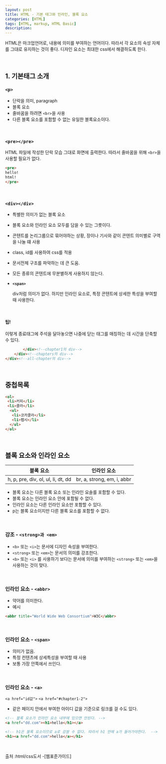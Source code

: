 ```yaml
---
layout: post
title: HTML - 기본 태그와 인라인, 블록 요소
categories: [HTML]
tags: [HTML, markup, HTML Basic]
description:
---
```


HTML은 마크업언어로, 내용에 의미를 부여하는 언어이다. 따라서 각 요소의 속성 자체를 그대로 유지하는 것이 좋다. 디자인 요소는 최대한 css에서 해결하도록 한다.

<br>

## 1. 기본태그 소개

### `<p>`

- 단락을 의미, paragraph
- 블록 요소
- 줄바꿈을 하려면 `<br>`을 사용
- 다른 블록 요소를 포함할 수 없는 유일한 블록요소이다.

<br>

### `<pre></pre>`

HTML 파일에 작성한 단락 모습 그대로 화면에 출력한다. 따라서 줄바꿈을 위해 `<br>`을 사용할 필요가 없다.

```html
<pre>
hello!
html!
</pre>
```

<br>

### `<div></div>`

- 특별한 의미가 없는 블록 요소
- 블록 요소와 인라인 요소 모두를 담을 수 있는 그릇이다.
- 콘텐트를 논리그룹으로 묶어야하는 상황, 장이나 기사와 같이 콘텐트 의미별로 구역을 나눌 떄 사용
- class, id를 사용하여 css를 적용
- 문서전체 구조를 파악하는 데 큰 도움.
- 모든 종류의 콘텐트에 무분별하게 사용하지 않는다.

- **`<span>`** <br>

  div처럼 의미가 없다. 하지만 인라인 요소로, 특정 콘텐트에 상세한 특성을 부여할 때 사용한다.

<br>

#### 팁!

  이렇게 종료태그에 주석을 달아놓으면 나중에 닫는 태그를 매칭하는 데 시간을 단축할 수 있다.

```html
		</div><!--chapter1의 div-->
	</div><!--chapters의 div-->
</div><!--all-chapter의 div-->
```

<br>

## 중첩목록

```html
<ol>
 <li>커피</li>
 <li>콜라</li>
  <ul>
   <li>코카콜라</li>
   <li>펩시</li>
  </ul>
</ol>
```

<br>

## 블록 요소와 인라인 요소

|블록 요소|인라인 요소|
|:-----:|:-------:|
|h, p, pre, div, ol, ul, li, dt, dd|br, a, strong, em, i, abbr|

- 블록 요소는 다른 블록 요소 또는 인라인 요솔를 포함할 수 있다.
- 블록 요소는 인라인 요소 안에 포함될 수 없다.
- 인라인 요소는 다른 인라인 요소만 포함할 수 있다.
- p는 블록 요소이지만 다른 블록 요소를 포함할 수 없다.

<br>

### 강조 - `<strong>과 <em>`

- `<b>` 또는 `<i>`는 문서에 디자인 속성을 부여한다.
- `<strong>` 또는 `<em>`는 문서의 의미를 강조한다.
- `<b>` 또는 `<i>` 를 사용하기 보다는 문서에 의미를 부여하는 `<strong>` 또는 `<em>`을 사용하는 것이 맞다.

<br>

### 인라인 요소 - `<abbr>`

- 약어를 의미한다.
- 예시

```html
<abbr title="World Wide Web Consortium">W3C</abbr>
```

<br>

### 인라인 요소 - `<span>`

- 의미가 없음.
- 특정 컨텐츠에 상세특성을 부여할 때 사용
- 보통 가장 안쪽에서 쓰인다.

<br>

### 인라인 요소 - `<a>`

`<a href="id값">`
`<a href="#chapter1-2">`

- 같은 페이지 안에서 부여한 아이디 값을 기준으로 링크를 걸 수도 있다.

```html
<!-- 블록 요소가 인라인 요소 내부에 있으면 안된다. -->
<a href="dd.com"><h1>hello</h1></a>

<!-- h1은 블록 요소이므로 a로 감쌀 수 없다. 따라서 h1 안에 a가 들어가야한다.  -->
<h1><a href="dd.com">hello</a></h1>
```
<br>

출처 :html/css도서 -[웹표준가이드]
